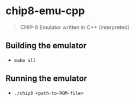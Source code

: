 # chip8-emu-cpp
> CHIP-8 Emulator written in C++ (interpreted)

## Building the emulator
* `make all`

## Running the emulator
* `./chip8 <path-to-ROM-file>`
